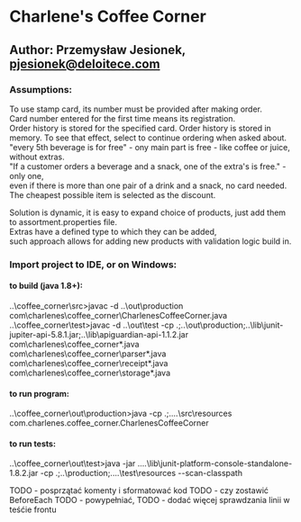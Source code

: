 # Charlene's Coffee Corner
## Author: Przemysław Jesionek, pjesionek@deloitece.com

### Assumptions:
To use stamp card, its number must be provided after making order.  
Card number entered for the first time means its registration.  
Order history is stored for the specified card. 
Order history is stored in memory. To see that effect, select to continue ordering when asked about.  
"every 5th beverage is for free" - ony main part is free - like coffee or juice, without extras.  
"If a customer orders a beverage and a snack, one of the extra's is free." - only one,  
even if there is more than one pair of a drink and a snack, no card needed.  
The cheapest possible item is selected as the discount.  
  
Solution is dynamic, it is easy to expand choice of products, just add them to assortment.properties file.  
Extras have a defined type to which they can be added,  
such approach allows for adding new products with validation logic build in.  

### Import project to IDE, or on Windows:
#### to build (java 1.8+):
..\coffee_corner\src>javac -d ..\out\production com\charlenes\coffee_corner\CharlenesCoffeeCorner.java
..\coffee_corner\test>javac -d ..\out\test -cp .;..\out\production\;..\lib\junit-jupiter-api-5.8.1.jar;..\lib\apiguardian-api-1.1.2.jar com\charlenes\coffee_corner\*.java com\charlenes\coffee_corner\parser\*.java com\charlenes\coffee_corner\receipt\*.java com\charlenes\coffee_corner\storage\*.java

#### to run program:
..\coffee_corner\out\production>java -cp .;..\..\src\resources com.charlenes.coffee_corner.CharlenesCoffeeCorner

#### to run tests:
..\coffee_corner\out\test>java -jar ..\..\lib\junit-platform-console-standalone-1.8.2.jar -cp .;..\production;..\..\test\resources --scan-classpath


TODO - posprzątać komenty i sformatować kod
TODO - czy zostawić BeforeEach
TODO - powypełniać,
TODO - dodać więcej sprawdzania linii w teśćie frontu